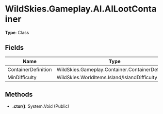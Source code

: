 ﻿# WildSkies.Gameplay.AI.AILootContainer

**Type**: Class

## Fields

| Name | Type | Access |
|------|------|--------|
| ContainerDefinition | WildSkies.Gameplay.Container.ContainerDefinition | Public |
| MinDifficulty | WildSkies.WorldItems.Island/IslandDifficulty | Public |

## Methods

- **.ctor()**: System.Void (Public)

